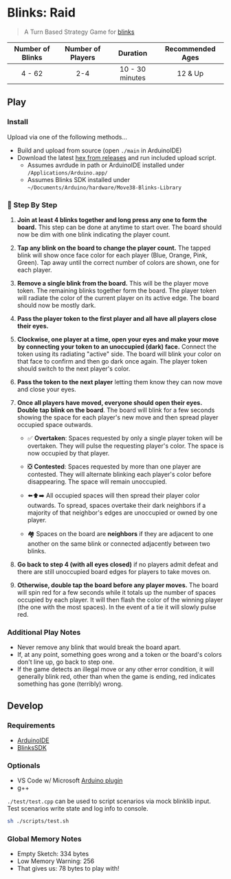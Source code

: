 # Blinks: Raid

> A Turn Based Strategy Game for [blinks](https://blinks.games/)

| Number of Blinks | Number of Players | Duration             | Recommended Ages |
|:----------------:|:-----------------:|:--------------------:|:----------------:|
| 4 - 62           | 2-4               |  10 - 30 minutes     | 12 & Up          |

## Play

<!-- 
## 🎯 [Watch & Learn](https://mdm373.github.io/blinks-overtake/)
-->

### Install

Upload via one of the following methods...

- Build and upload from source (open `./main` in ArduinoIDE)
- Download the latest [hex from releases](https://github.com/mdm373/blinks-overtake/releases) and run included upload script.
  - Assumes avrdude in path or ArduinoIDE installed under `/Applications/Arduino.app/`
  - Assumes Blinks SDK installed under `~/Documents/Arduino/hardware/Move38-Blinks-Library`

### 📝 Step By Step

1) **Join at least 4 blinks together and long press any one to form the board.** This step can be done at anytime to start over. The board should now be dim with one blink indicating the player count.

2) **Tap any blink on the board to change the player count.** The tapped blink will show once face color for each player (Blue, Orange, Pink, Green). Tap away until the correct number of colors are shown, one for each player.

3) **Remove a single blink from the board.** This will be the player move token. The remaining blinks together form the board. The player token will radiate the color of the current player on its active edge. The board should now be mostly dark.

4) **Pass the player token to the first player and all have all players close their eyes.**

5) **Clockwise, one player at a time, open your eyes and make your move by connecting your token to an unoccupied (dark) face.** Connect the token using its radiating "active" side. The board will blink your color on that face to confirm and then go dark once again. The player token should switch to the next player's color.
  
6) **Pass the token to the next player** letting them know they can now move and close your eyes.

7) **Once all players have moved, everyone should open their eyes. Double tap blink on the board**. The board will blink for a few seconds showing the space for each player's new move and then spread player occupied space outwards.
    - ✅ **Overtaken**: Spaces requested by only a single player token will be overtaken. They will pulse the requesting player's color. The space is now occupied by that player.
    - ❎ **Contested**: Spaces requested by more than one player are contested. They will alternate blinking each player's color before disappearing. The space will remain unoccupied.

    - ⬅️⬆️➡️ All occupied spaces will then spread their player color outwards. To spread, spaces overtake their dark neighbors if a majority of that neighbor's edges are unoccupied or owned by one player.
    - 🏘️ Spaces on the board are **neighbors** if they are adjacent to one another on the same blink or connected adjacently between two blinks.

8) **Go back to step 4 (with all eyes closed)** if no players admit defeat and there are still unoccupied board edges for players to take moves on.

9) **Otherwise, double tap the board before any player moves.** The board will spin red for a few seconds while it totals up the number of spaces occupied by each player. It will then flash the color of the winning player (the one with the most spaces). In the event of a tie it will slowly pulse red.

### Additional Play Notes

- Never remove any blink that would break the board apart.
- If, at any point, something goes wrong and a token or the board's colors don't line up, go back to step one.
- If the game detects an illegal move or any other error condition, it will generally blink red, other than when the game is ending, red indicates something has gone (terribly) wrong.

## Develop

### Requirements

- [ArduinoIDE](https://www.arduino.cc/en/Guide/HomePage)
- [BlinksSDK](https://github.com/Move38/Blinks-SDK)

### Optionals

- VS Code w/ Microsoft [Arduino plugin](https://marketplace.visualstudio.com/items?itemName=vsciot-vscode.vscode-arduino)
- g++

`./test/test.cpp` can be used to script scenarios via mock blinklib input. Test scenarios write state and log info to console.

```bash
sh ./scripts/test.sh
```

### Global Memory Notes

- Empty Sketch: 334 bytes
- Low Memory Warning: 256
- That gives us: 78 bytes to play with!
